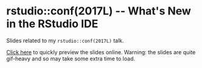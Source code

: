 # rstudio::conf(2017L) -- What's New in the RStudio IDE

Slides related to my `rstudio::conf(2017L)` talk.

[Click here](https://rawgit.com/kevinushey/2017-rstudio-conf/master/slides.html) to quickly preview the slides online. Warning: the slides are quite gif-heavy and so may take some extra time to load.


